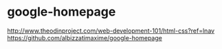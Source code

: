 # google-homepage
http://www.theodinproject.com/web-development-101/html-css?ref=lnav
https://github.com/albizzatimaxime/google-homepage